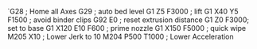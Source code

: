 `G28 ; Home all Axes
G29 ; auto bed level
G1 Z5 F3000 ; lift
G1 X40 Y5 F1500 ; avoid binder clips
G92 E0 ; reset extrusion distance
G1 Z0 F3000; set to base
G1 X120 E10 F600 ; prime nozzle
G1 X150 F5000 ; quick wipe
M205 X10 ; Lower Jerk to 10
M204 P500 T1000 ; Lower Acceleration

